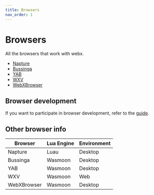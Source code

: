 ```yaml
---
title: Browsers
nav_order: 1
---
```

# Browsers
All the browsers that work with webx.

- [Napture](napture.md)
- [Bussinga](bussinga.md)
- [YAB](yab.md)
- [WXV](wxv.md)
- [WebXBrowser](wxb.md)

## Browser development
If you want to participate in browser development, refer to the [guide](dev.md).

## Other browser info

| Browser     | Lua Engine | Environment |
| ----------- | ---------- | ----------- |
| Napture     | Luau       | Desktop     |
| Bussinga    | Wasmoon    | Desktop     |
| YAB         | Wasmoon    | Desktop     |
| WXV         | Wasmoon    | Web         |
| WebXBrowser | Wasmoon    | Desktop     |